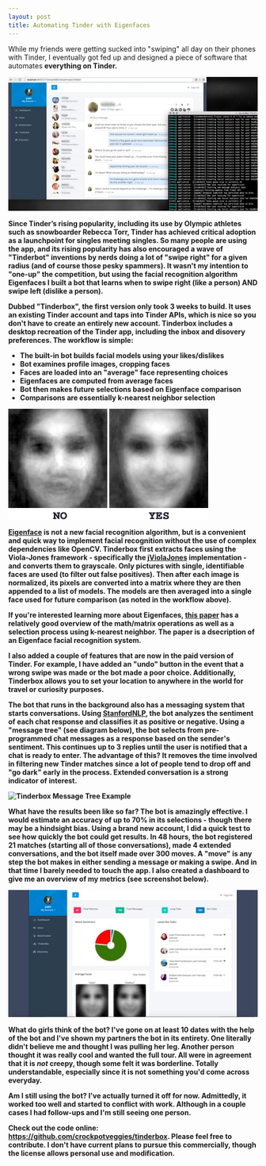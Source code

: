 ```yaml
---
layout: post
title: Automating Tinder with Eigenfaces
---
```


While my friends were getting sucked into "swiping" all day on their phones with Tinder, I eventually got fed up and designed a piece of software that automates <b>everything<b> on Tinder.

<img src="/uploads/tinderbox_screenshot.jpg" alt="Screenshot of Tinderbox">

Since Tinder’s rising popularity, including its use by Olympic athletes such as snowboarder Rebecca Torr, Tinder has achieved critical adoption as a launchpoint for singles meeting singles. So many people are using the app, and its rising popularity has also encouraged a wave of "Tinderbot" inventions by nerds doing a lot of "swipe right" for a given radius (and of course those pesky spammers). It wasn't my intention to "one-up" the competition, but using the facial recognition algorithm Eigenfaces I built a bot that learns when to swipe right (like a person) AND swipe left (dislike a person).

Dubbed "Tinderbox", the first version only took 3 weeks to build. It uses an existing Tinder account and taps into Tinder APIs, which is nice so you don't have to create an entirely new account. Tinderbox includes a desktop recreation of the Tinder app, including the inbox and disovery preferences. The workflow is simple:

+ The built-in bot builds facial models using your likes/dislikes
+ Bot examines profile images, cropping faces
+ Faces are loaded into an "average" face representing choices
+ Eigenfaces are computed from average faces
+ Bot then makes future selections based on Eigenface comparison
+ Comparisons are essentially k-nearest neighbor selection

<img src="/uploads/tinderbox_eigenfaces_models.jpg" alt="Tinderbox Eigenfaces">

<a href="https://en.wikipedia.org/wiki/Eigenface">Eigenface</a> is not a new facial recognition algorithm, but is a convenient and quick way to implement facial recognition without the use of complex dependencies like OpenCV. Tinderbox first extracts faces using the Viola-Jones framework - specifically the <a href="https://github.com/tc/jviolajones">jViolaJones</a> implementation - and converts them to grayscale. Only pictures with single, identifiable faces are used (to filter out false positives). Then after each image is normalized, its pixels are converted into a matrix where they are then appended to a list of models. The models are then averaged into a single face used for future comparison (as noted in the workflow above).

If you're interested learning more about Eigenfaces, <a href="https://dl.dropboxusercontent.com/u/37572555/Github/Face%20Recognition/FaceRecognition.pdf">this paper</a> has a relatively good overview of the math/matrix operations as well as a selection process using k-nearest neighbor. The paper is a dsecription of an Eigenface facial recognition system.

I also added a couple of features that are now in the paid version of Tinder. For example, I have added an "undo" button in the event that a wrong swipe was made or the bot made a poor choice. Additionally, Tinderbox allows you to set your location to anywhere in the world for travel or curiosity purposes.

The bot that runs in the background also has a messaging system that starts conversations. Using <a href="http://nlp.stanford.edu/">StanfordNLP</a>, the bot analyzes the sentiment of each chat response and classifies it as positive or negative. Using a "message tree" (see diagram below), the bot selects from pre-programmed chat messages as a response based on the sender's sentiment. This continues up to 3 replies until the user is notified that a chat is ready to enter. The advantage of this? It removes the time involved in filtering new Tinder matches since a lot of people tend to drop off and "go dark" early in the process. Extended conversation is a strong indicator of interest.

<img src="/uploads/tinderbox_message_tree.jpg" alt="Tinderbox Message Tree Example">

What have the results been like so far? The bot is amazingly effective. I would estimate an accuracy of up to 70% in its selections - though there may be a hindsight bias. Using a brand new account, I did a quick test to see how quickly the bot could get results. In 48 hours, the bot registered 21 matches (starting all of those conversations), made 4 extended conversations, and the bot itself made over 300 moves. A "move" is any step the bot makes in either sending a message or making a swipe. And in that time I barely needed to touch the app. I also created a dashboard to give me an overview of my metrics (see screenshot below).

<img src="/uploads/tinderbox_dashboard.jpg" alt="Tinderbox Dashboard">

What do girls think of the bot? I've gone on at least 10 dates with the help of the bot and I've shown my partners the bot in its entirety. One literally didn't believe me and thought I was pulling her leg. Another person thought it was really cool and wanted the full tour. All were in agreement that it is *<b>not</b>* creepy, though some felt it was borderline. Totally understandable, especially since it is not something you'd come across everyday.

Am I still using the bot? I've actually turned it off for now. Admittedly, it worked too well and started to conflict with work. Although in a couple cases I had follow-ups and I'm still seeing one person.

Check out the code online: <a href="https://github.com/crockpotveggies/tinderbox">https://github.com/crockpotveggies/tinderbox</a>. Please feel free to contribute. I don't have current plans to pursue this commercially, though the license allows personal use and modification.